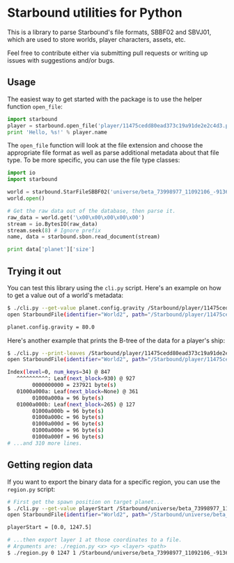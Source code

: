 Starbound utilities for Python
==============================

This is a library to parse Starbound's file formats, SBBF02 and SBVJ01,
which are used to store worlds, player characters, assets, etc.

Feel free to contribute either via submitting pull requests or writing
up issues with suggestions and/or bugs.

Usage
-----

The easiest way to get started with the package is to use the helper
function `open_file`:

```python
import starbound
player = starbound.open_file('player/11475cedd80ead373c19a91de2e2c4d3.player')
print 'Hello, %s!' % player.name
```

The `open_file` function will look at the file extension and choose the
appropriate file format as well as parse additional metadata about that
file type. To be more specific, you can use the file type classes:

```python
import io
import starbound

world = starbound.StarFileSBBF02('universe/beta_73998977_11092106_-913658_12_10.world')
world.open()

# Get the raw data out of the database, then parse it.
raw_data = world.get('\x00\x00\x00\x00\x00')
stream = io.BytesIO(raw_data)
stream.seek(8) # Ignore prefix
name, data = starbound.sbon.read_document(stream)

print data['planet']['size']
```


Trying it out
-------------

You can test this library using the `cli.py` script. Here's an example
on how to get a value out of a world's metadata:

```bash
$ ./cli.py --get-value planet.config.gravity /Starbound/player/11475cedd80ead373c19a91de2e2c4d3.shipworld
open StarboundFile(identifier="World2", path="/Starbound/player/11475cedd80ead373c19a91de2e2c4d3.shipworld")

planet.config.gravity = 80.0
```

Here's another example that prints the B-tree of the data for a
player's ship:

```bash
$ ./cli.py --print-leaves /Starbound/player/11475cedd80ead373c19a91de2e2c4d3.shipworld
open StarboundFile(identifier="World2", path="/Starbound/player/11475cedd80ead373c19a91de2e2c4d3.shipworld")

Index(level=0, num_keys=34) @ 847
   ^^^^^^^^^^: Leaf(next_block=930) @ 927
        0000000000 = 237921 byte(s)
   01000a000a: Leaf(next_block=None) @ 361
        01000a000a = 96 byte(s)
   01000a000b: Leaf(next_block=265) @ 127
        01000a000b = 96 byte(s)
        01000a000c = 96 byte(s)
        01000a000d = 96 byte(s)
        01000a000e = 96 byte(s)
        01000a000f = 96 byte(s)
# ...and 310 more lines.
```


Getting region data
-------------------

If you want to export the binary data for a specific region, you can
use the `region.py` script:

```bash
# First get the spawn position on target planet...
$ ./cli.py --get-value playerStart /Starbound/universe/beta_73998977_11092106_-913658_12_10.world
open StarboundFile(identifier="World2", path="/Starbound/universe/beta_73998977_11092106_-913658_12_10.world")

playerStart = [0.0, 1247.5]

# ...then export layer 1 at those coordinates to a file.
# Arguments are: ./region.py <x> <y> <layer> <path>
$ ./region.py 0 1247 1 /Starbound/universe/beta_73998977_11092106_-913658_12_10.world > startregion.dat
```
